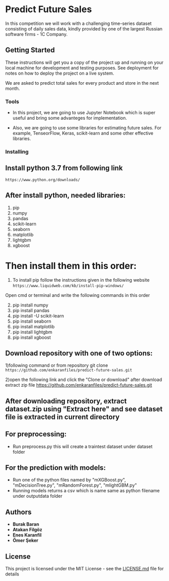 # Predict Future Sales

In this competition we will work with a challenging time-series dataset consisting of daily sales data, kindly provided by one of the largest Russian software firms - 1C Company. 

## Getting Started

These instructions will get you a copy of the project up and running on your local machine for development and testing purposes. See deployment for notes on how to deploy the project on a live system.

We are asked to predict total sales for every product and store in the next month.

### Tools

- In this project, we are going to use Jupyter Notebook which is super useful and bring some advanteges for implementation.

- Also, we are going to use some libraries for estimating future sales. For example, TenseorFlow, Keras, scikit-learn and some other effective libraries. 


### Installing

## Install python 3.7 from following link 
```https://www.python.org/downloads/```

## After install python, needed libraries:

1) pip
2) numpy
3) pandas
4) scikit-learn
5) seaborn
6) matplotlib
7) lightgbm
8) xgboost

# Then install them in this order:

1) To install pip follow the instructions given in the following website 
```https://www.liquidweb.com/kb/install-pip-windows/```

Open cmd or terminal and write the following commands in this order

2) pip install numpy
3) pip install pandas
4) pip install -U scikit-learn
5) pip install seaborn
6) pip install matplotlib
7) pip install lightgbm
8) pip install xgboost

## Download repository with one of two options:

1)following command or from repository 
	git clone ```https://github.com/enkaranfiles/predict-future-sales.git```

2)open the following link and click the "Clone or download" after download extract zip file
	https://github.com/enkaranfiles/predict-future-sales.git

## After downloading repository, extract dataset.zip using "Extract here" and see dataset file is extracted in current directory

## For preprocessing:
- Run preprocess.py this will create a traintest dataset under dataset folder

## For the prediction with models:
- Run one of the python files named by "mXGBoost.py", "mDecisionTree.py", "mRandomForest.py", "mlightGBM.py"
- Running models returns a csv which is name same as python filename under outputdata folder



## Authors

* **Burak Baran** 
* **Atakan Filgöz**
* **Enes Karanfil**
* **Ömer Şeker**


## License
This project is licensed under the MIT License - see the [LICENSE.md](LICENSE.md) file for details


